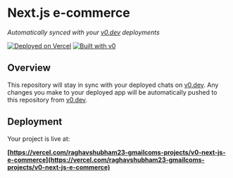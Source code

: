 # Next.js e-commerce

*Automatically synced with your [v0.dev](https://v0.dev) deployments*

[![Deployed on Vercel](https://img.shields.io/badge/Deployed%20on-Vercel-black?style=for-the-badge&logo=vercel)](https://vercel.com/raghavshubham23-gmailcoms-projects/v0-next-js-e-commerce)
[![Built with v0](https://img.shields.io/badge/Built%20with-v0.dev-black?style=for-the-badge)](https://v0.dev/chat/projects/FeRQUcjilJ2)

## Overview

This repository will stay in sync with your deployed chats on [v0.dev](https://v0.dev).
Any changes you make to your deployed app will be automatically pushed to this repository from [v0.dev](https://v0.dev).

## Deployment

Your project is live at:

**[https://vercel.com/raghavshubham23-gmailcoms-projects/v0-next-js-e-commerce](https://vercel.com/raghavshubham23-gmailcoms-projects/v0-next-js-e-commerce)**
